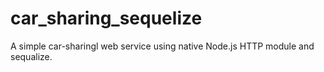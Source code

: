 # car_sharing_sequelize
A simple car-sharingl web service using native Node.js HTTP module and sequalize.
